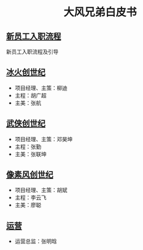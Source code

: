 # <center> 大风兄弟白皮书 </center>


## [新员工入职流程](./newrecruits/index.md)
新员工入职流程及引导

## [冰火创世纪](./icefire/index.md)  
* 项目经理、主策：柳迪
* 主程：胡广超
* 主美：张航

## [武侠创世纪](./pixel/index.md)
* 项目经理、主策：邓昊坤
* 主程：张勤
* 主美：张联坤

## [像素风创世纪](./swordsman/index.md)
* 项目经理、主策：胡斌
* 主程：李云飞
* 主美：廖聪

## [运营](./operation/index.md)
* 运营总监：张明晗
